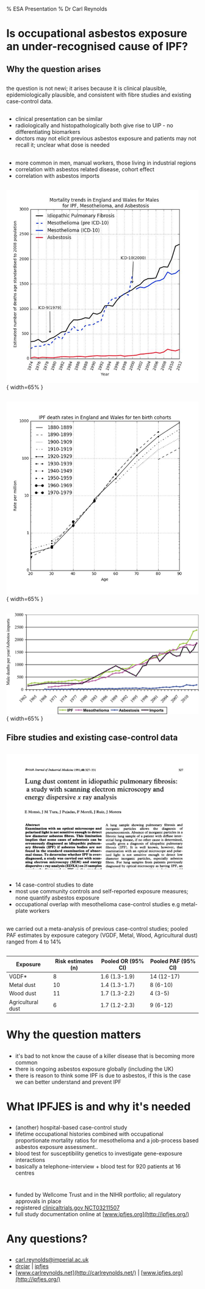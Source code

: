 % ESA Presentation
% Dr Carl Reynolds 

# Is occupational asbestos exposure an under-recognised cause of IPF?

## Why the question arises

##

the question is not newi; it arises because it is clinical plausible, epidemiologically plausible, and consistent with
fibre studies and existing case-control data.

## 

- clinical presentation can be similar
- radiologically and histopathologically both give rise to UIP - no differentiating biomarkers
- doctors may not elicit previous asbestos exposure and patients may not recall it; unclear what dose is needed


## 

- more common in men, manual workers, those living in industrial regions
- correlation with asbestos related disease, cohort effect
- correlation with asbestos imports

##

![Reynolds et al. IPF, Mesothelioma, and Asbestosis mortality trends for England and Wales, BTS 2014](images/ipfasbmesomaletrend.jpeg){ width=65% }

##

![Reynolds et al. Mortality from idiopathic pulmonary fibrosis in England and Wales by birth cohort, BTS 2017](images/ipfcohorts.jpeg){ width=65% }



##

![Barber et al. UK asbestos imports and mortality due to idiopathic pulmonary fibrosis. Occ Medicine, 2015](images/pic5.jpeg){ width=65% }



## Fibre studies and existing case-control data

## 

![](images/pic6.jpeg)

##

- 14 case-control studies to date 
- most use community controls and self-reported exposure measures; none quantify asbestos exposure
- occupational overlap with mesothelioma case-control studies e.g metal-plate workers

##

we carried out a meta-analysis of previous case-control studies; pooled PAF estimates by exposure category (VGDF, Metal, Wood, Agricultural dust) ranged from 4 to 14\% 

##

| Exposure          | Risk estimates (n) | Pooled OR (95% CI) | Pooled PAF (95% CI) |
|-------------------|--------------------|--------------------|---------------------|
| VGDF*             | 8                  | 1.6 (1.3-1.9)      | 14 (12-17)          |
| Metal dust        | 10                 | 1.4 (1.3-1.7)      | 8 (6-10)            |
| Wood dust         | 11                 | 1.7 (1.3-2.2)      | 4 (3-5)             |
| Agricultural dust | 6                  | 1.7 (1.2-2.3)      | 9 (6-12)            |

# Why the question matters

##

- it's bad to not know the cause of a killer disease that is becoming more common
- there is ongoing asbestos exposure globally (including the UK) 
- there is reason to think some IPF is due to asbestos, if this is the case we can better understand and prevent IPF

# What IPFJES is and why it's needed 

## 

- (another) hospital-based case-control study
- lifetime occupational histories combined with occupational proportionate mortality ratios for mesothelioma and a job-process based asbestos exposure assessment..
- blood test for susceptibility genetics to investigate gene-exposure interactions
- basically a telephone-interview + blood test for 920 patients at 16 centres
  
# 

##

- funded by Wellcome Trust and in the NIHR portfolio; all regulatory approvals in place
- registered [clinicaltrials.gov NCT03211507](https://clinicaltrials.gov/ct2/show/NCT03211507)
- full study documentation online at [www.ipfjes.org](http://ipfjes.org/)

# Any questions?

##

- <carl.reynolds@imperial.ac.uk> 
- [drcjar](https://twitter.com/drcjar) | [ipfjes](https://twitter.com/ipfjes)
- [www.carlreynolds.net](http://carlreynolds.net/) | [www.ipfjes.org](http://ipfjes.org/)




















